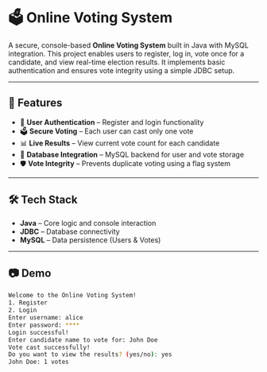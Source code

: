 # 🗳️ Online Voting System

A secure, console-based **Online Voting System** built in Java with MySQL integration. This project enables users to register, log in, vote once for a candidate, and view real-time election results. It implements basic authentication and ensures vote integrity using a simple JDBC setup.

---

## 🚀 Features

- 🔐 **User Authentication** – Register and login functionality
- 🗳️ **Secure Voting** – Each user can cast only one vote
- 📊 **Live Results** – View current vote count for each candidate
- 💾 **Database Integration** – MySQL backend for user and vote storage
- 🛡️ **Vote Integrity** – Prevents duplicate voting using a flag system

---

## 🛠️ Tech Stack

- **Java** – Core logic and console interaction
- **JDBC** – Database connectivity
- **MySQL** – Data persistence (Users & Votes)

---

## 📷 Demo

```bash
Welcome to the Online Voting System!
1. Register
2. Login
Enter username: alice
Enter password: ****
Login successful!
Enter candidate name to vote for: John Doe
Vote cast successfully!
Do you want to view the results? (yes/no): yes
John Doe: 1 votes
